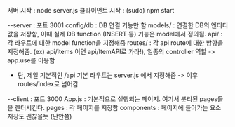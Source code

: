 서버 시작 : node server.js
클라이언트 시작 : (sudo) npm start

--server : 포트 3001
config/db : DB 연결 기능만 함
models/ : 연결한 DB의 엔티티 값을 저장함, 이때 실제 DB function (INSERT 등) 기능은 model에서 정의됨.
api/ : 각 라우트에 대한 model function을 지정해줌
routes/ : 각 api route에 대한 방향을 지정해줌. (ex) api/items 이면 api/ItemAPI로 가라!), 일종의 controller 역할 -> app.use를 이용함
* 단, 제일 기본적인 /api 기본 라우트는 server.js 에서 지정해줌 -> 이후 routes/index로 넘어감


--client : 포트 3000
App.js : 기본적으로 실행되는 페이지. 여기서 분리된 pages들을 렌더시킨다. 
pages : 각 페이지를 저장함
components : 페이지에 들어가는 요소 저장도 괜찮을듯 (난안씀)
